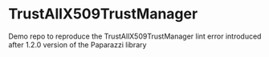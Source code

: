 # TrustAllX509TrustManager
Demo repo to reproduce the TrustAllX509TrustManager lint error introduced after 1.2.0 version of the Paparazzi library
